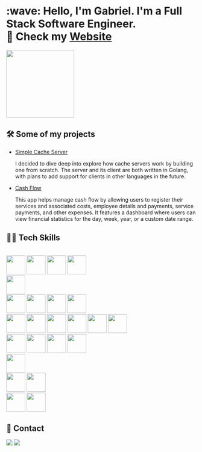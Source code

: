 <div>
  <h1>
    :wave: Hello, I'm Gabriel. I'm a Full Stack Software Engineer. <br>
    🚀 Check my <a href="https://gabsdev.netlify.app" target="_blank">Website</a>
  </h1>
</div>

<div>
<!--   <img height="180em" src="https://github-readme-stats.vercel.app/api?username=mq-gabs&show_icons=true&theme=radical&include_all_commits=true&count_private=truew"/> -->
  <img height="180em" src="https://github-readme-stats.vercel.app/api/top-langs/?username=mq-gabs&layout=compact&langs_count=7&theme=radical"/>
</div

<div>
  <h2> 🛠️ Some of my projects</h2>
</div>

<ul>
  <li>
    <a href="https://github.com/mq-gabs/simple-cache-server">Simple Cache Server</a>
    <p>I decided to dive deep into explore how cache servers work by building one from scratch. The server and its client are both written in Golang, with plans to add support for clients in other languages in the future.</p>
  </li>
  <li>
    <a href="https://github.com/mq-gabs/cash-flow">Cash Flow</a>
    <p>This app helps manage cash flow by allowing users to register their services and associated costs, employee details and payments, service payments, and other expenses. It features a dashboard where users can view financial statistics for the day, week, year, or a custom date range.</p>
  </li>
</ul>


<div>
  <h2> 👨‍💻 Tech Skills</h2>
</div>

<div>
  <div style="display: inline_block"><br>
  <img height="50px" src="https://cdn.jsdelivr.net/gh/devicons/devicon/icons/html5/html5-original.svg" />
  <img height="50px" src="https://cdn.jsdelivr.net/gh/devicons/devicon/icons/css3/css3-original.svg" />
  <img height="50px" src="https://cdn.jsdelivr.net/gh/devicons/devicon/icons/javascript/javascript-original.svg" />
  <img height="50px" src="https://cdn.jsdelivr.net/gh/devicons/devicon/icons/typescript/typescript-original.svg" />

  <br>
    
  <img height="50px" src="https://cdn.jsdelivr.net/gh/devicons/devicon@latest/icons/go/go-original-wordmark.svg" />

  <br>
  
  <img height="50px" src="https://cdn.jsdelivr.net/gh/devicons/devicon/icons/python/python-original.svg" />
  <img height="50px" src="https://cdn.jsdelivr.net/gh/devicons/devicon@latest/icons/flask/flask-original.svg" />
  <img height="50px" src="https://cdn.jsdelivr.net/gh/devicons/devicon@latest/icons/django/django-plain.svg" />
  <img height="50px" src="https://cdn.jsdelivr.net/gh/devicons/devicon@latest/icons/fastapi/fastapi-original.svg" />
          
  <br>

  <img height="50px" src="https://img.icons8.com/fluency/48/000000/node-js.png"/>
  <img height="50px" src="https://cdn.jsdelivr.net/gh/devicons/devicon/icons/react/react-original.svg" />
  <img height="50px" src="https://cdn.jsdelivr.net/gh/devicons/devicon/icons/redux/redux-original.svg" />
  <img height="50px" src="https://cdn.jsdelivr.net/gh/devicons/devicon/icons/nextjs/nextjs-original.svg" />
  <img height="50px" src="https://cdn.jsdelivr.net/gh/devicons/devicon@latest/icons/nestjs/nestjs-original.svg" />
          
          
<!--   <img height="50px" src="https://cdn.jsdelivr.net/gh/devicons/devicon/icons/vuejs/vuejs-original.svg" /> -->
<!--   <img height="50px" src="https://cdn.jsdelivr.net/gh/devicons/devicon/icons/sass/sass-original.svg" /> -->

  <img height="50px" src="https://cdn.jsdelivr.net/gh/devicons/devicon/icons/express/express-original.svg" />

  <br>
  
  <img height="50px" src="https://cdn.jsdelivr.net/gh/devicons/devicon/icons/mysql/mysql-original.svg" />
  <img height="50px" src="https://cdn.jsdelivr.net/gh/devicons/devicon/icons/postgresql/postgresql-plain-wordmark.svg" />
  <img height="50px" src="https://cdn.jsdelivr.net/gh/devicons/devicon/icons/mongodb/mongodb-original.svg" />
  <img height="50px" src="https://cdn.jsdelivr.net/gh/devicons/devicon@latest/icons/sqlite/sqlite-original.svg" />
          

  <br>
          
<!--   <img height="50px" src="https://cdn.jsdelivr.net/gh/devicons/devicon/icons/mocha/mocha-plain.svg" /> -->
  <img height="50px" src="https://cdn.jsdelivr.net/gh/devicons/devicon/icons/jest/jest-plain.svg" />

  <br>
  
  <img height="50px" src="https://cdn.jsdelivr.net/gh/devicons/devicon@latest/icons/docker/docker-original-wordmark.svg" />
  <img height="50px" src="https://cdn.jsdelivr.net/gh/devicons/devicon@latest/icons/kubernetes/kubernetes-original.svg" />
          
          
  <br>
  
  
  <img height="50px" src="https://cdn.jsdelivr.net/gh/devicons/devicon@latest/icons/ubuntu/ubuntu-original.svg" />
  <img height="50px" src="https://cdn.jsdelivr.net/gh/devicons/devicon/icons/git/git-original.svg" />

</div>
 

 <div>
   <h2> 📧 Contact</h2>
 </div>
  
 <div> 
  <a href="mailto:marques.gabriel.dev@gmail.com"><img src="https://img.shields.io/badge/Gmail-D14836?style=for-the-badge&logo=gmail&logoColor=white" target="_blank"></a>
  <a href="https://www.linkedin.com/in/gabriel-marques-b09979214/" target="_blank"><img src="https://img.shields.io/badge/-LinkedIn-%230077B5?style=for-the-badge&logo=linkedin&logoColor=white" target="_blank"></a> 
</div>
